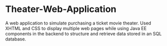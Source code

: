 # Theater-Web-Application
A web application to simulate purchasing a ticket movie theater. 
Used XHTML and CSS to display multiple web pages while using Java EE components in the backend to structure and retrieve data stored in an SQL database. 
